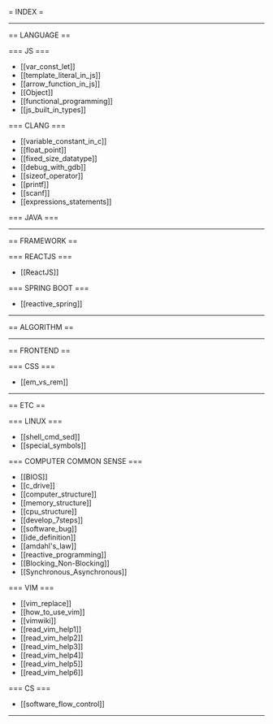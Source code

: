 = INDEX = 

----------------------------------------

== LANGUAGE ==

  === JS ===
  * [[var_const_let]]
  * [[template_literal_in_js]]
  * [[arrow_function_in_js]]
  * [[Object]]
  * [[functional_programming]]
  * [[js_built_in_types]]

  === CLANG ===
  * [[variable_constant_in_c]]
  * [[float_point]]
  * [[fixed_size_datatype]]
  * [[debug_with_gdb]]
  * [[sizeof_operator]]
  * [[printf]]
  * [[scanf]]
  * [[expressions_statements]]
  
  === JAVA ===

----------------------------------------
  
== FRAMEWORK ==

  === REACTJS ===
  * [[ReactJS]]
  
  === SPRING BOOT ===
  * [[reactive_spring]]
  
----------------------------------------
  
== ALGORITHM ==

----------------------------------------
  
== FRONTEND ==

  === CSS ===
  * [[em_vs_rem]]

----------------------------------------

== ETC ==

  === LINUX ===
  * [[shell_cmd_sed]]
  * [[special_symbols]]

  === COMPUTER COMMON SENSE ===
  * [[BIOS]]
  * [[c_drive]]
  * [[computer_structure]]
  * [[memory_structure]]
  * [[cpu_structure]]
  * [[develop_7steps]]
  * [[software_bug]]
  * [[ide_definition]]
  * [[amdahl's_law]]
  * [[reactive_programming]]
  * [[Blocking_Non-Blocking]]
  * [[Synchronous_Asynchronous]]

  === VIM ===
  * [[vim_replace]]
  * [[how_to_use_vim]]
  * [[vimwiki]]
  * [[read_vim_help1]]
  * [[read_vim_help2]]
  * [[read_vim_help3]]
  * [[read_vim_help4]]
  * [[read_vim_help5]]
  * [[read_vim_help6]]

  === CS ===
  * [[software_flow_control]]
----------------------------------------
